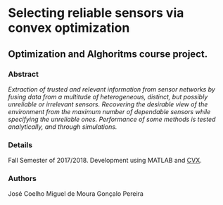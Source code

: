 # Selecting reliable sensors via convex optimization

## Optimization and Alghoritms course project.

### Abstract
*Extraction of trusted and relevant information from sensor networks by fusing data from a multitude of heterogeneous, distinct, but possibly unreliable or irrelevant sensors. Recovering the desirable view of the environment from the maximum number of dependable sensors while specifying the unreliable ones. Performance of some methods is tested analytically, and through simulations.*

### Details
Fall Semester of 2017/2018.
Development using MATLAB and [CVX].

### Authors
José Coelho
Miguel de Moura
Gonçalo Pereira

   [CVX]: <http://cvxr.com/>